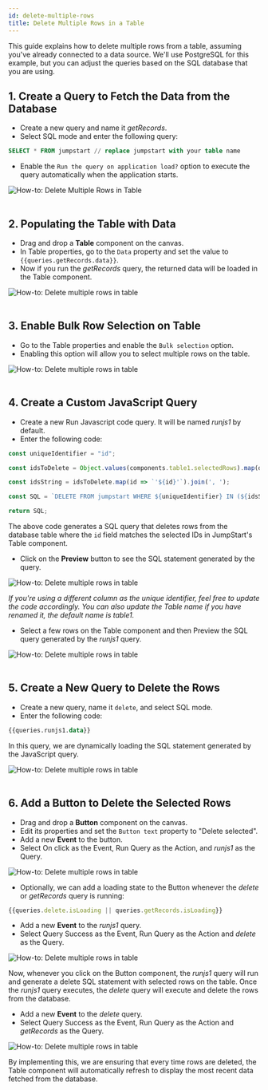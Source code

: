```yaml
---
id: delete-multiple-rows
title: Delete Multiple Rows in a Table
---
```


This guide explains how to delete multiple rows from a table, assuming you've already connected to a data source. We'll use PostgreSQL for this example, but you can adjust the queries based on the SQL database that you are using.

## 1. Create a Query to Fetch the Data from the Database

- Create a new query and name it *getRecords*.
- Select SQL mode and enter the following query:

```sql
SELECT * FROM jumpstart // replace jumpstart with your table name
```

- Enable the `Run the query on application load?` option to execute the query automatically when the application starts. 

<div style={{textAlign: 'left'}}>
    <img className="screenshot-full" src="/img/how-to/delete-rows/getRecords.png" alt="How-to: Delete Multiple Rows in Table" />
</div>

<br/>

## 2. Populating the Table with Data

- Drag and drop a **Table** component on the canvas. 
- In Table properties, go to the `Data` property and set the value to `{{queries.getRecords.data}}`. 
- Now if you run the *getRecords* query, the returned data will be loaded in the Table component.

<div style={{textAlign: 'left'}}>
    <img className="screenshot-full" src="/img/how-to/delete-rows/querydata.png" alt="How-to: Delete multiple rows in table" />
</div>

<br/>

## 3. Enable Bulk Row Selection on Table

- Go to the Table properties and enable the `Bulk selection` option. 
- Enabling this option will allow you to select multiple rows on the table. 

<div style={{textAlign: 'center'}}>
    <img className="screenshot-full" src="/img/how-to/delete-rows/bulkselection.png" alt="How-to: Delete multiple rows in table" />
</div>

<br/>

## 4. Create a Custom JavaScript Query

- Create a new Run Javascript code query. It will be named *runjs1* by default.
- Enter the following code:

```js
const uniqueIdentifier = "id";

const idsToDelete = Object.values(components.table1.selectedRows).map(dataUpdate => dataUpdate[uniqueIdentifier]);

const idsString = idsToDelete.map(id => `'${id}'`).join(', ');

const SQL = `DELETE FROM jumpstart WHERE ${uniqueIdentifier} IN (${idsString});`;

return SQL;
```

The above code generates a SQL query that deletes rows from the database table where the `id` field matches the selected IDs in JumpStart's Table component. 

- Click on the **Preview** button to see the SQL statement generated by the query.

<div style={{textAlign: 'left'}}>
    <img className="screenshot-full" src="/img/how-to/delete-rows/runjs.png" alt="How-to: Delete multiple rows in table" />
</div>

*If you're using a different column as the unique identifier, feel free to update the code accordingly. You can also update the Table name if you have renamed it, the default name is *table1*.*

- Select a few rows on the Table component and then Preview the SQL query generated by the *runjs1* query.

<div style={{textAlign: 'left'}}>
    <img className="screenshot-full" src="/img/how-to/delete-rows/runjs1.png" alt="How-to: Delete multiple rows in table" />
</div>

<br/>

## 5. Create a New Query to Delete the Rows

- Create a new query, name it `delete`, and select SQL mode.
- Enter the following code:
```sql
{{queries.runjs1.data}} 
```

In this query, we are dynamically loading the SQL statement generated by the JavaScript query.

<div style={{textAlign: 'left'}}>
    <img className="screenshot-full" src="/img/how-to/delete-rows/delete.png" alt="How-to: Delete multiple rows in table" />
</div>

<br/>

## 6. Add a Button to Delete the Selected Rows

- Drag and drop a **Button** component on the canvas. 
- Edit its properties and set the `Button text` property to "Delete selected". 
- Add a new **Event** to the button.
- Select On click as the Event, Run Query as the Action, and *runjs1* as the Query.

<div style={{textAlign: 'left', marginBottom: '15px'}}>
    <img className="screenshot-full" src="/img/how-to/delete-rows/button.png" alt="How-to: Delete multiple rows in table" />
</div>

- Optionally, we can add a loading state to the Button whenever the *delete* or *getRecords* query is running:
```js
{{queries.delete.isLoading || queries.getRecords.isLoading}}
```

- Add a new **Event** to the *runjs1* query.
- Select Query Success as the Event, Run Query as the Action and *delete* as the Query.

<div style={{textAlign: 'left', marginBotton:'15px'}}>
    <img className="screenshot-full" src="/img/how-to/delete-rows/eventrunjs.png" alt="How-to: Delete multiple rows in table" />
</div>

Now, whenever you click on the Button component, the *runjs1* query will run and generate a delete SQL statement with selected rows on the table. Once the *runjs1* query executes, the *delete* query will execute and delete the rows from the database.

- Add a new **Event** to the *delete* query.
- Select Query Success as the Event, Run Query as the Action and *getRecords* as the Query.

<div style={{textAlign: 'left', marginBottom:'15px'}}>
    <img className="screenshot-full" src="/img/how-to/delete-rows/eventdelete.png" alt="How-to: Delete multiple rows in table" />
</div>

By implementing this, we are ensuring that every time rows are deleted, the Table component will automatically refresh to display the most recent data fetched from the database.